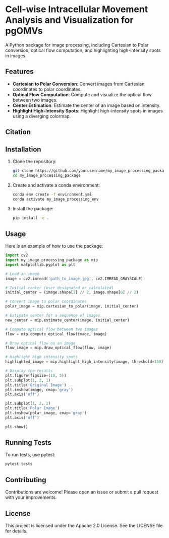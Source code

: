 # Cell-wise Intracellular Movement Analysis and Visualization for pgOMVs

A Python package for image processing, including Cartesian to Polar conversion, optical flow computation, and highlighting high-intensity spots in images.

## Features

- **Cartesian to Polar Conversion**: Convert images from Cartesian coordinates to polar coordinates.
- **Optical Flow Computation**: Compute and visualize the optical flow between two images.
- **Center Estimation**: Estimate the center of an image based on intensity.
- **Highlight High-Intensity Spots**: Highlight high-intensity spots in images using a diverging colormap.

## Citation

## Installation

1. Clone the repository:

    ```sh
    git clone https://github.com/yourusername/my_image_processing_package.git
    cd my_image_processing_package
    ```

2. Create and activate a conda environment:

    ```sh
    conda env create -f environment.yml
    conda activate my_image_processing_env
    ```

3. Install the package:

    ```sh
    pip install -e .
    ```

## Usage

Here is an example of how to use the package:

```python
import cv2
import my_image_processing_package as mip
import matplotlib.pyplot as plt

# Load an image
image = cv2.imread('path_to_image.jpg', cv2.IMREAD_GRAYSCALE)

# Initial center (user designated or calculated)
initial_center = (image.shape[1] // 2, image.shape[0] // 2)

# Convert image to polar coordinates
polar_image = mip.cartesian_to_polar(image, initial_center)

# Estimate center for a sequence of images
new_center = mip.estimate_center(image, initial_center)

# Compute optical flow between two images
flow = mip.compute_optical_flow(image, image)

# Draw optical flow on an image
flow_image = mip.draw_optical_flow(flow, image)

# Highlight high intensity spots
highlighted_image = mip.highlight_high_intensity(image, threshold=150)

# Display the results
plt.figure(figsize=(10, 5))
plt.subplot(1, 2, 1)
plt.title('Original Image')
plt.imshow(image, cmap='gray')
plt.axis('off')

plt.subplot(1, 2, 2)
plt.title('Polar Image')
plt.imshow(polar_image, cmap='gray')
plt.axis('off')

plt.show()

```

## Running Tests

To run tests, use pytest:

```sh
pytest tests
```

## Contributing

Contributions are welcome! Please open an issue or submit a pull request with your improvements.

## License

This project is licensed under the Apache 2.0 License. See the LICENSE file for details.

